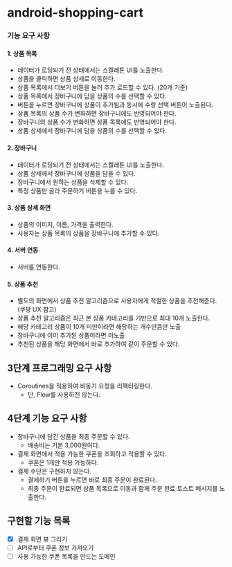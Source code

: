 # android-shopping-cart

### 기능 요구 사항

#### 1. 상품 목록
+ 데이터가 로딩되기 전 상태에서는 스켈레톤 UI를 노출한다.
+ 상품을 클릭하면 상품 상세로 이동한다.
+ 상품 목록에서 더보기 버튼을 눌러 추가 로드할 수 있다. (20개 기준)
+ 상품 목록에서 장바구니에 담을 상품의 수를 선택할 수 있다.
+ 버튼을 누르면 장바구니에 상품이 추가됨과 동시에 수량 선택 버튼이 노출된다.
+ 상품 목록의 상품 수가 변화하면 장바구니에도 반영되어야 한다.
+ 장바구니의 상품 수가 변화하면 상품 목록에도 반영되어야 한다.
+ 상품 상세에서 장바구니에 담을 상품의 수를 선택할 수 있다.

#### 2. 장바구니
+ 데이터가 로딩되기 전 상태에서는 스켈레톤 UI를 노출한다.
+ 상품 상세에서 장바구니에 상품을 담을 수 있다.
+ 장바구니에서 원하는 상품을 삭제할 수 있다.
+ 특정 상품만 골라 주문하기 버튼을 누를 수 있다.

#### 3. 상품 상세 화면
+ 상품의 이미지, 이름, 가격을 출력한다.
+ 사용자는 상품 목록의 상품을 장바구니에 추가할 수 있다.

#### 4. 서버 연동
+ 서버를 연동한다.

#### 5. 상품 추천
+ 별도의 화면에서 상품 추천 알고리즘으로 사용자에게 적절한 상품을 추천해준다. (쿠팡 UX 참고)
+ 상품 추천 알고리즘은 최근 본 상품 카테고리를 기반으로 최대 10개 노출한다.
+ 해당 카테고리 상품이 10개 미만이라면 해당하는 개수만큼만 노출
+ 장바구니에 이미 추가된 상품이라면 미노출
+ 추천된 상품을 해당 화면에서 바로 추가하여 같이 주문할 수 있다.

## 3단계 프로그래밍 요구 사항
- Coroutines을 적용하여 비동기 요청을 리팩터링한다.
    - 단, Flow를 사용하진 않는다.

## 4단계 기능 요구 사항
- 장바구니에 담긴 상품을 최종 주문할 수 있다.
  - 배송비는 기본 3,000원이다.
- 결제 화면에서 적용 가능한 쿠폰을 조회하고 적용할 수 있다.
  - 쿠폰은 1개만 적용 가능하다.
- 결제 수단은 구현하지 않는다.
  - 결제하기 버튼을 누르면 바로 최종 주문이 완료된다.
  - 최종 주문이 완료되면 상품 목록으로 이동과 함께 주문 완료 토스트 메시지를 노출한다.

## 구현할 기능 목록
- [x] 결제 화면 뷰 그리기
- [ ] API로부터 쿠폰 정보 가져오기
- [ ] 사용 가능한 쿠폰 목록을 만드는 도메인
